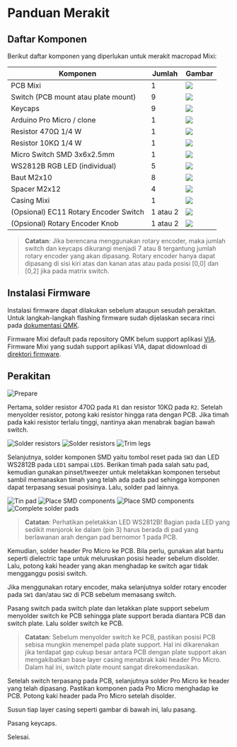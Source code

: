# Panduan Merakit

## Daftar Komponen

Berikut daftar komponen yang diperlukan untuk merakit macropad Mixi:

| Komponen                              |   Jumlah | Gambar                                |
|---------------------------------------|----------|---------------------------------------|
| PCB Mixi                              |        1 | ![](https://i.imgur.com/G1R2raZt.jpg) |
| Switch (PCB mount atau plate mount)   |        9 | ![](https://i.imgur.com/IYepZ86t.jpg) |
| Keycaps                               |        9 | ![](https://i.imgur.com/IUYmllPt.jpg) |
| Arduino Pro Micro / clone             |        1 | ![](https://i.imgur.com/X5aqknNt.jpg) |
| Resistor 470Ω 1/4 W                   |        1 | ![](https://i.imgur.com/f5QIO8tt.jpg) |
| Resistor 10KΩ 1/4 W                   |        1 | ![](https://i.imgur.com/B0Q0Dfmt.jpg) |
| Micro Switch SMD 3x6x2.5mm            |        1 | ![](https://i.imgur.com/arVxMoot.jpg) |
| WS2812B RGB LED (individual)          |        5 | ![](https://i.imgur.com/NDJdu9Kt.jpg) |
| Baut M2x10                            |        8 | ![](https://i.imgur.com/wrFVZyFt.jpg) |
| Spacer M2x12                          |        4 | ![](https://i.imgur.com/oKORk9Et.jpg) |
| Casing Mixi                           |        1 | ![](https://i.imgur.com/Seof9ejt.jpg) |
| (Opsional) EC11 Rotary Encoder Switch | 1 atau 2 | ![](https://i.imgur.com/t4BbMint.jpg) |
| (Opsional) Rotary Encoder Knob        | 1 atau 2 | ![](https://i.imgur.com/pJnMIWrt.jpg) |

> **Catatan**: Jika berencana menggunakan rotary encoder, maka jumlah switch dan
> keycaps dikurangi menjadi 7 atau 8 tergantung jumlah rotary encoder yang akan
> dipasang. Rotary encoder hanya dapat dipasang di sisi kiri atas dan kanan atas
> atau pada posisi [0,0] dan [0,2] jika pada matrix switch.

## Instalasi Firmware

Instalasi firmware dapat dilakukan sebelum ataupun sesudah perakitan. Untuk
langkah-langkah flashing firmware sudah dijelaskan secara rinci pada
[dokumentasi QMK](https://docs.qmk.fm/#/newbs_flashing).

Firmware Mixi default pada repository QMK belum support aplikasi
[VIA](https://caniusevia.com). Firmware Mixi yang sudah support aplikasi VIA,
dapat didownload di [direktori firmware](/firmware).

## Perakitan

![Prepare](https://i.imgur.com/G1R2raZm.jpg)

Pertama, solder resistor 470Ω pada `R1` dan resistor 10KΩ pada `R2`. Setelah
menyolder resistor, potong kaki resistor hingga rata dengan PCB. Jika timah pada
kaki resistor terlalu tinggi, nantinya akan menabrak bagian bawah switch.

![Solder resistors](https://i.imgur.com/UX7Z2cUm.jpg)
![Solder resistors](https://i.imgur.com/JEl6zVxm.jpg)
![Trim legs](https://i.imgur.com/12rAxZym.jpg)

Selanjutnya, solder komponen SMD yaitu tombol reset pada `SW3` dan LED WS2812B
pada `LED1` sampai `LED5`. Berikan timah pada salah satu pad, kemudian gunakan
pinset/tweezer untuk meletakkan komponen tersebut sambil memanaskan timah yang
telah ada pada pad sehingga komponen dapat terpasang sesuai posisinya. Lalu,
solder pad lainnya.

![Tin pad](https://i.imgur.com/bWvD9qvm.jpg)
![Place SMD components](https://i.imgur.com/KK0JXVOm.jpg)
![Place SMD components](https://i.imgur.com/CqszDUZm.jpg)
![Complete solder pads](https://i.imgur.com/PdLu1aom.jpg)

> **Catatan**: Perhatikan peletakkan LED WS2812B! Bagian pada LED yang sedikit
> menjorok ke dalam (pin 3) harus berada di pad yang berlawanan arah dengan pad
> bernomor 1 pada PCB.

Kemudian, solder header Pro Micro ke PCB. Bila perlu, gunakan alat bantu seperti
dielectric tape untuk meluruskan posisi header sebelum disolder. Lalu, potong
kaki header yang akan menghadap ke switch agar tidak mengganggu posisi switch.

Jika menggunakan rotary encoder, maka selanjutnya solder rotary encoder pada
`SW1` dan/atau `SW2` di PCB sebelum memasang switch.

Pasang switch pada switch plate dan letakkan plate support sebelum menyolder
switch ke PCB sehingga plate support berada diantara PCB dan switch plate. Lalu
solder switch ke PCB.

> **Catatan**: Sebelum menyolder switch ke PCB, pastikan posisi PCB sebisa
> mungkin menempel pada plate support. Hal ini dikarenakan jika terdapat gap
> cukup besar antara PCB dengan plate support akan mengakibatkan base layer
> casing menabrak kaki header Pro Micro. Dalam hal ini, switch plate mount
> sangat direkomendasikan.

Setelah switch terpasang pada PCB, selanjutnya solder Pro Micro ke header yang
telah dipasang. Pastikan komponen pada Pro Micro menghadap ke PCB. Potong kaki
header pada Pro Micro setelah disolder.

Susun tiap layer casing seperti gambar di bawah ini, lalu pasang.

Pasang keycaps.

Selesai.
